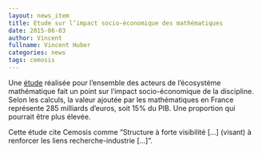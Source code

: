 ```yaml
---
layout: news_item
title: Etude sur l’impact socio-économique des mathématiques
date: 2015-06-03
author: Vincent
fullname: Vincent Huber
categories: news
tags: cemosis
---
```


Une [étude](http://www.agence-maths-entreprises.fr/a/?q=fr/node/508) réalisée pour l’ensemble des acteurs de l’écosystème mathématique fait un point sur l’impact socio-économique de la discipline. Selon les calculs, la valeur ajoutée par les mathématiques en France représente 285 milliards d’euros, soit 15% du PIB. Une proportion qui pourrait être plus élevée.


Cette étude cite Cemosis comme “Structure à forte visibilité \[…\] (visant) à renforcer les liens recherche-industrie […]”.